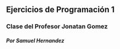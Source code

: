 ## Ejercicios de Programación 1
### Clase del Profesor Jonatan Gomez

#### <i>Por Samuel Hernandez</i>